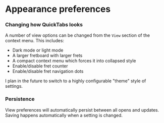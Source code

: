 # Appearance preferences

### Changing how QuickTabs looks

A number of view options can be changed from the `View` section of the context menu. This includes:

 * Dark mode or light mode
 * A larger fretboard with larger frets
 * A compact context menu which forces it into collapsed style
 * Enable/disable fret counter
 * Enable/disable fret navigation dots

I plan in the future to switch to a highly configurable "theme" style of settings.

### Persistence

View preferences will automatically persist between all opens and updates. Saving happens automatically when a setting is changed.